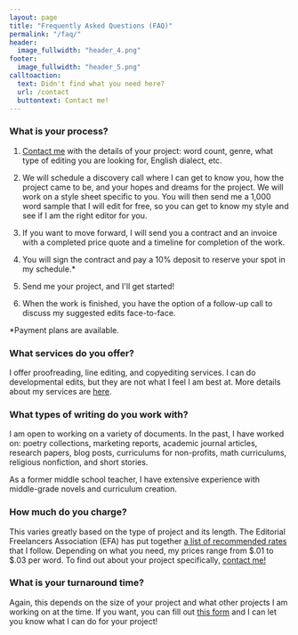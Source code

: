 ```yaml
---
layout: page
title: "Frequently Asked Questions (FAQ)"
permalink: "/faq/"
header:
  image_fullwidth: "header_4.png"
footer:
  image_fullwidth: "header_5.png"
calltoaction:
  text: Didn't find what you need here?
  url: /contact
  buttontext: Contact me!
---
```


<!---
  The formatting here is standard markdown and html.  See https://www.markdownguide.org/basic-syntax/ for reference.
--->

### What is your process?
1. <a href="/contact">Contact me</a> with the details of your project: word count, genre, what type of editing you are looking for, English dialect, etc.

2. We will schedule a discovery call where I can get to know you, how the project came to be, and your hopes and dreams for the project. We will work on a style sheet specific to you. You will then send me a 1,000 word sample that I will edit for free, so you can get to know my style and see if I am the right editor for you.

3. If you want to move forward, I will send you a contract and an invoice with a completed price quote and a timeline for completion of the work.

4. You will sign the contract and pay a 10% deposit to reserve your spot in my schedule.*

5. Send me your project, and I'll get started!

6. When the work is finished, you have the option of a follow-up call to discuss my suggested edits face-to-face.

\*Payment plans are available. 

### What services do you offer?
I offer proofreading, line editing, and copyediting services. I can do developmental edits, but they are not what I feel I am best at. More details about my services are <a href="/services">here</a>.

### What types of writing do you work with?
I am open to working on a variety of documents. In the past, I have worked on: poetry collections, marketing reports, academic journal articles, research papers, blog posts, curriculums for non-profits, math curriculums, religious nonfiction, and short stories.

As a former middle school teacher, I have extensive experience with middle-grade novels and curriculum creation.

### How much do you charge?
This varies greatly based on the type of project and its length. The Editorial Freelancers Association (EFA) has put together <a href="https://www.the-efa.org/rates/" target="_blank">a list of recommended rates</a> that I follow. Depending on what you need, my prices range from $.01 to $.03 per word. To find out about your project specifically, <a href="/contact">contact me!</a>

### What is your turnaround time?
Again, this depends on the size of your project and what other projects I am working on at the time. If you want, you can fill out <a href="/contact">this form</a> and I can let you know what I can do for your project!

